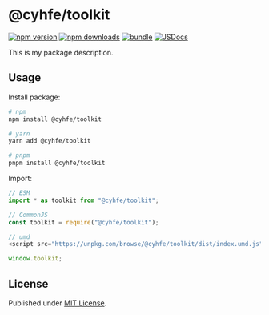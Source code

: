 # @cyhfe/toolkit

[![npm version][npm-version-src]][npm-version-href]
[![npm downloads][npm-downloads-src]][npm-downloads-href]
[![bundle][bundle-src]][bundle-href]
[![JSDocs][jsdocs-src]][jsdocs-href]

This is my package description.

## Usage

Install package:

```sh
# npm
npm install @cyhfe/toolkit

# yarn
yarn add @cyhfe/toolkit

# pnpm
pnpm install @cyhfe/toolkit
```

Import:

```js
// ESM
import * as toolkit from "@cyhfe/toolkit";

// CommonJS
const toolkit = require("@cyhfe/toolkit");

// umd
<script src="https://unpkg.com/browse/@cyhfe/toolkit/dist/index.umd.js" />;

window.toolkit;
```

## License

Published under [MIT License](./LICENSE).

<!-- Badges -->

[npm-version-src]: https://img.shields.io/npm/v/@cyhfe/toolkit?style=flat&colorA=18181B&colorB=F0DB4F
[npm-version-href]: https://npmjs.com/package/@cyhfe/toolkit
[npm-downloads-src]: https://img.shields.io/npm/dm/@cyhfe/toolkit?style=flat&colorA=18181B&colorB=F0DB4F
[npm-downloads-href]: https://npmjs.com/package/@cyhfe/toolkit
[bundle-src]: https://img.shields.io/bundlephobia/minzip/@cyhfe/toolkit?style=flat&colorA=18181B&colorB=F0DB4F
[bundle-href]: https://bundlephobia.com/result?p=@cyhfe/toolkit
[jsdocs-src]: https://img.shields.io/badge/jsDocs.io-reference-blue
[jsdocs-href]: https://www.jsdocs.io/package/@cyhfe/toolkit
